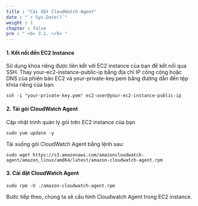 ```yaml
---
title : "Cài đặt CloudWatch Agent"
date : "`r Sys.Date()`"
weight : 1
chapter : false
pre : " <b> 3.1. </b> "
---
```


#### 1. Kết nối đến EC2 Instance

Sử dụng khóa riêng được liên kết với EC2 instance của bạn để kết nối qua SSH. Thay your-ec2-instance-public-ip bằng địa chỉ IP công cộng hoặc DNS của phiên bản EC2 và your-private-key.pem bằng đường dẫn đến tệp khóa riêng của bạn:

```
ssh -i "your-private-key.pem" ec2-user@your-ec2-instance-public-ip
```

#### 2. Tải gói CloudWatch Agent

Cập nhật trình quản lý gói trên EC2 instance của bạn

```
sudo yum update -y
```

Tải xuống gói CloudWatch Agent bằng lệnh sau:

```
sudo wget https://s3.amazonaws.com/amazoncloudwatch-agent/amazon_linux/amd64/latest/amazon-cloudwatch-agent.rpm
```

#### 3. Cài đặt CloudWatch Agent

```
sudo rpm -U ./amazon-cloudwatch-agent.rpm
```

Bước tiếp theo, chúng ta sẽ cấu hình Cloudwatch Agent trong EC2 instance.